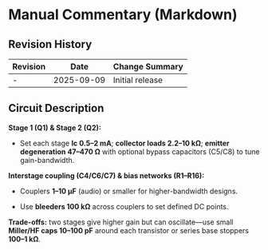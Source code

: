 # Manual Commentary (Markdown)

## Revision History

| Revision | Date       | Change Summary  |
| -------- | ---------- | --------------- |
| -        | 2025-09-09 | Initial release |

## Circuit Description

**Stage 1 (Q1) & Stage 2 (Q2):**

- Set each stage **Ic 0.5–2 mA**; **collector loads 2.2–10 kΩ**; **emitter degeneration 47–470 Ω** with optional bypass capacitors (C5/C8) to tune gain-bandwidth.
    

**Interstage coupling (C4/C6/C7) & bias networks (R1–R16):**

- Couplers **1–10 µF** (audio) or smaller for higher-bandwidth designs.
    
- Use **bleeders 100 kΩ** across couplers to set defined DC points.
    

**Trade-offs:** two stages give higher gain but can oscillate—use small **Miller/HF caps 10–100 pF** around each transistor or series base stoppers **100–1 kΩ**.


